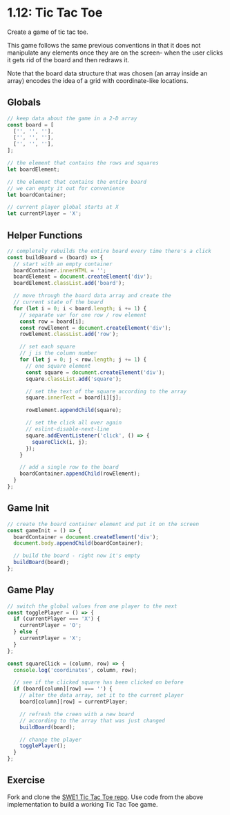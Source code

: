 # 1.12: Tic Tac Toe

Create a game of tic tac toe.

This game follows the same previous conventions in that it does not manipulate any elements once they are on the screen- when the user clicks it gets rid of the board and then redraws it.

Note that the board data structure that was chosen \(an array inside an array\) encodes the idea of a grid with coordinate-like locations.

## Globals

```javascript
// keep data about the game in a 2-D array
const board = [
  ['', '', ''],
  ['', '', ''],
  ['', '', ''],
];

// the element that contains the rows and squares
let boardElement;

// the element that contains the entire board
// we can empty it out for convenience
let boardContainer;

// current player global starts at X
let currentPlayer = 'X';
```

## Helper Functions

```javascript
// completely rebuilds the entire board every time there's a click
const buildBoard = (board) => {
  // start with an empty container
  boardContainer.innerHTML = '';
  boardElement = document.createElement('div');
  boardElement.classList.add('board');

  // move through the board data array and create the
  // current state of the board
  for (let i = 0; i < board.length; i += 1) {
    // separate var for one row / row element
    const row = board[i];
    const rowElement = document.createElement('div');
    rowElement.classList.add('row');

    // set each square
    // j is the column number
    for (let j = 0; j < row.length; j += 1) {
      // one square element
      const square = document.createElement('div');
      square.classList.add('square');

      // set the text of the square according to the array
      square.innerText = board[i][j];

      rowElement.appendChild(square);

      // set the click all over again
      // eslint-disable-next-line
      square.addEventListener('click', () => {
        squareClick(i, j);
      });
    }

    // add a single row to the board
    boardContainer.appendChild(rowElement);
  }
};
```

## Game Init

```javascript
// create the board container element and put it on the screen
const gameInit = () => {
  boardContainer = document.createElement('div');
  document.body.appendChild(boardContainer);

  // build the board - right now it's empty
  buildBoard(board);
};
```

## Game Play

```javascript
// switch the global values from one player to the next
const togglePlayer = () => {
  if (currentPlayer === 'X') {
    currentPlayer = 'O';
  } else {
    currentPlayer = 'X';
  }
};

const squareClick = (column, row) => {
  console.log('coordinates', column, row);

  // see if the clicked square has been clicked on before
  if (board[column][row] === '') {
    // alter the data array, set it to the current player
    board[column][row] = currentPlayer;

    // refresh the creen with a new board
    // according to the array that was just changed
    buildBoard(board);

    // change the player
    togglePlayer();
  }
};
```

## Exercise

Fork and clone the [SWE1 Tic Tac Toe repo](https://github.com/rocketacademy/tictactoe-swe1). Use code from the above implementation to build a working Tic Tac Toe game.

